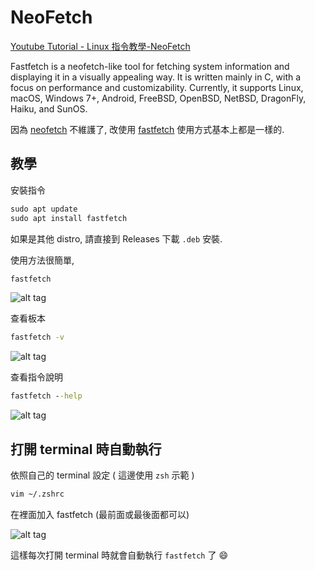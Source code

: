 # NeoFetch

[Youtube Tutorial - Linux 指令教學-NeoFetch](https://youtu.be/nuobFAxCaw8)

Fastfetch is a neofetch-like tool for fetching system information and displaying it in a visually appealing way. It is written mainly in C, with a focus on performance and customizability. Currently, it supports Linux, macOS, Windows 7+, Android, FreeBSD, OpenBSD, NetBSD, DragonFly, Haiku, and SunOS.

因為 [neofetch](https://github.com/dylanaraps/neofetch) 不維護了, 改使用 [fastfetch](https://github.com/fastfetch-cli/fastfetch) 使用方式基本上都是一樣的.

## 教學

安裝指令

```cmd
sudo apt update
sudo apt install fastfetch
```

如果是其他 distro, 請直接到 Releases 下載 `.deb` 安裝.

使用方法很簡單,

```cmd
fastfetch
```

![alt tag](https://i.imgur.com/UaIoTuV.png)

查看板本

```cmd
fastfetch -v
```

![alt tag](https://i.imgur.com/syS0jpk.png)

查看指令說明

```cmd
fastfetch --help
```

![alt tag](https://i.imgur.com/4fnJwHj.png)

## 打開 terminal 時自動執行

依照自己的 terminal 設定 ( 這邊使用 `zsh` 示範 )

```cmd
vim ~/.zshrc
```

在裡面加入 fastfetch (最前面或最後面都可以)

![alt tag](https://i.imgur.com/7pbqz1P.png)

這樣每次打開 terminal 時就會自動執行 `fastfetch` 了 :smile:
